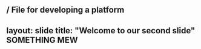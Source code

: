 / File for developing a platform 
---
layout: slide
title: "Welcome to our second slide"
SOMETHING MEW 
---
